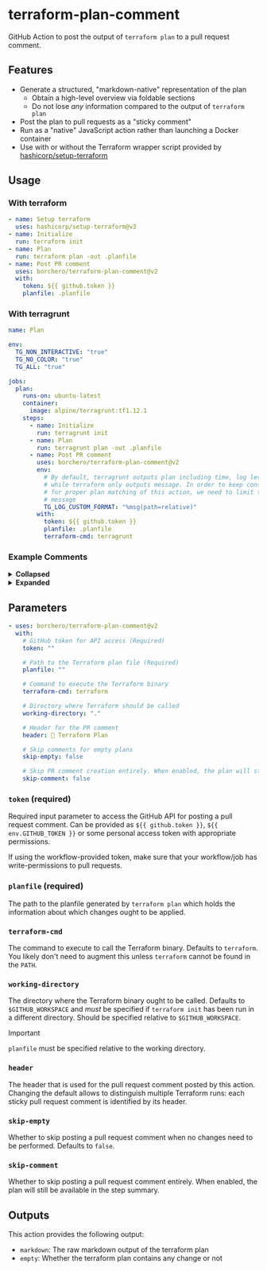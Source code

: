 # terraform-plan-comment

GitHub Action to post the output of `terraform plan` to a pull request comment.

## Features

- Generate a structured, "markdown-native" representation of the plan
  - Obtain a high-level overview via foldable sections
  - Do not lose _any_ information compared to the output of `terraform plan`
- Post the plan to pull requests as a "sticky comment"
- Run as a "native" JavaScript action rather than launching a Docker container
- Use with or without the Terraform wrapper script provided by
  [hashicorp/setup-terraform](https://github.com/hashicorp/setup-terraform)

## Usage

### With terraform

```yaml
- name: Setup terraform
  uses: hashicorp/setup-terraform@v3
- name: Initialize
  run: terraform init
- name: Plan
  run: terraform plan -out .planfile
- name: Post PR comment
  uses: borchero/terraform-plan-comment@v2
  with:
    token: ${{ github.token }}
    planfile: .planfile
```

### With terragrunt

```yaml
name: Plan

env:
  TG_NON_INTERACTIVE: "true"
  TG_NO_COLOR: "true"
  TG_ALL: "true"

jobs:
  plan:
    runs-on: ubuntu-latest
    container:
      image: alpine/terragrunt:tf1.12.1
    steps:
      - name: Initialize
        run: terragrunt init
      - name: Plan
        run: terragrunt plan -out .planfile
      - name: Post PR comment
        uses: borchero/terraform-plan-comment@v2
        env:
          # By default, terragrunt outputs plan including time, log level and message,
          # while terraform only outputs message. In order to keep consistency on output
          # for proper plan matching of this action, we need to limit this output to only
          # message
          TG_LOG_CUSTOM_FORMAT: "%msg(path=relative)"
        with:
          token: ${{ github.token }}
          planfile: .planfile
          terraform-cmd: terragrunt
```

### Example Comments

<details><summary><b>Collapsed</b></summary>

<img width="916" alt="Screenshot 2024-04-30 at 00 07 36" src="https://github.com/borchero/terraform-plan-comment/assets/22455425/b6d0e64c-1c9c-42b8-8060-c096922baa0a">

</details>

<details><summary><b>Expanded</b></summary>

<img width="699" alt="Screenshot 2024-04-30 at 00 08 22" src="https://github.com/borchero/terraform-plan-comment/assets/22455425/c91c319a-276d-4d2d-98a7-52bd24b64d4c">

</details>

## Parameters

```yaml
- uses: borchero/terraform-plan-comment@v2
  with:
    # GitHub token for API access (Required)
    token: ""

    # Path to the Terraform plan file (Required)
    planfile: ""

    # Command to execute the Terraform binary
    terraform-cmd: terraform

    # Directory where Terraform should be called
    working-directory: "."

    # Header for the PR comment
    header: 📝 Terraform Plan

    # Skip comments for empty plans
    skip-empty: false

    # Skip PR comment creation entirely. When enabled, the plan will still be available in the step summary
    skip-comment: false
```

### `token` (required)

Required input parameter to access the GitHub API for posting a pull request comment. Can be provided as
`${{ github.token }}`, `${{ env.GITHUB_TOKEN }}` or some personal access token with appropriate permissions.

If using the workflow-provided token, make sure that your workflow/job has write-permissions to pull requests.

### `planfile` (required)

The path to the planfile generated by `terraform plan` which holds the information about which changes ought to be
applied.

### `terraform-cmd`

The command to execute to call the Terraform binary. Defaults to `terraform`. You likely don't need to augment this
unless `terraform` cannot be found in the `PATH`.

### `working-directory`

The directory where the Terraform binary ought to be called. Defaults to `$GITHUB_WORKSPACE` and _must_ be specified if
`terraform init` has been run in a different directory. Should be specified relative to `$GITHUB_WORKSPACE`.

<!-- prettier-ignore -->
> [!IMPORTANT]
> `planfile` must be specified relative to the working directory.

### `header`

The header that is used for the pull request comment posted by this action. Changing the default allows to distinguish
multiple Terraform runs: each sticky pull request comment is identified by its header.

### `skip-empty`

Whether to skip posting a pull request comment when no changes need to be performed. Defaults to `false`.

### `skip-comment`

Whether to skip posting a pull request comment entirely. When enabled, the plan will still be available in the step
summary.

## Outputs

This action provides the following output:

- `markdown`: The raw markdown output of the terraform plan
- `empty`: Whether the terraform plan contains any change or not
